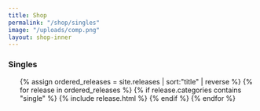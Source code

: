 ```yaml
---
title: Shop
permalink: "/shop/singles"
image: "/uploads/comp.png"
layout: shop-inner
---
```


<div class="singles">
    <h3>Singles</h3>
    <ul class="single-list">
        {% assign ordered_releases = site.releases | sort:"title" | reverse %}
        {% for release in ordered_releases  %}
            {% if release.categories contains "single" %}
            {% include release.html %}
            {% endif %}
        {% endfor %} 
    </ul>
</div>


